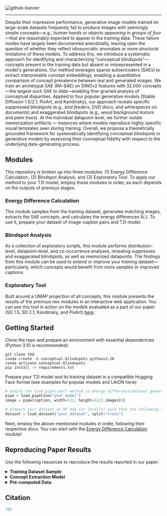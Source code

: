<img alt="github-banner" src="https://github.com/user-attachments/assets/18caff40-e7be-41cd-a101-95fe7d307cdf" />

---

Despite their impressive performance, generative image models trained on large-scale datasets frequently fail to produce images with seemingly simple concepts—e.g., *human hands* or *objects appearing in groups of four*—that are reasonably expected to appear in the training data.  These failure modes have largely been documented anecdotally, leaving open the question of whether they reflect idiosyncratic anomalies or more structural limitations of these models.  To address this, we introduce a systematic approach for identifying and characterizing "conceptual blindspots"—concepts present in the training data but absent or misrepresented in a model's generations.  Our method leverages sparse autoencoders (SAEs) to extract interpretable concept embeddings, enabling a quantitative comparison of concept prevalence between real and generated images.  We train an archetypal SAE (RA-SAE) on DINOv2 features with 32,000 concepts—the largest such SAE to date—enabling fine-grained analysis of conceptual disparities.  Applied to four popular generative models (Stable Diffusion 1.5/2.1, PixArt, and Kandinsky), our approach reveals specific suppressed blindspots (e.g., *bird feeders*, *DVD discs*, and *whitespaces on documents*) and exaggerated blindspots (e.g., *wood background texture* and *palm trees*).  At the individual datapoint level, we further isolate memorization artifacts — instances where models reproduce highly specific visual templates seen during training.  Overall, we propose a theoretically grounded framework for systematically identifying conceptual blindspots in generative models by assessing their conceptual fidelity with respect to the underlying data-generating process.


## Modules

This repository is broken up into three modules: (1) Energy Difference Calculation, (2) Blindspot Analysis, and (3) Exploratory Tool. To apply our method to your T2I model, employ these modules in order, as each depends on the outputs of previous stages.

### Energy Difference Calculation

This module samples from the training dataset, generates matching images, extracts the SAE concepts, and calculates the energy differences δ(.). To use it, prepare your dataset of image-caption pairs and T2I model. 

### Blindspot Analysis

As a collection of exploratory scripts, this module performs distribution-level, datapoint-level, and co-occurrence analyses, revealing suppresses and exaggerated blindspots, as well as memorized datapoints. The findings from this module can be used to extend or improve your training dataset—particularly, which concepts would benefit from more samples or improved captions.

### Exploratory Tool

Built around a UMAP projection of all concepts, this module presents the results of the previous two modules in an interactive web application. You can see this tool in action on the models evaluated as a part of our paper (SD 1.5, SD 2.1, Kandinsky, and PixArt) [here](https://sae-diff.github.io/).

## Getting Started

Clone the repo and prepare an environment with essential dependencies (Python 3.10 is recommended):

```shell
git clone tbd
conda create -n conceptual-blindspots python=3.10 
conda activate conceptual-blindspots
pip install -r requirements.txt
```

Prepare your T2I model and its training dataset in a compatible Hugging Face format (see examples for popular models and LAION here):

```python
# modify the load_pipeline() method in energy_difference/dataset_generation.py to support a HF-style T2I pipeline like so:
pipe = load_pipeline("your_model")
image = pipe(caption, width=512, height=512).images[0]

# prepare your dataset on HF hub (or locally) such that the following snippet from energy_difference/dataset_sampling.py loads a tabular dataset with 'url' and 'caption' columns
dataset = load_dataset("your_dataset", split="train")
```

Next, employ the above-mentioned modules in order, following their respective docs. You can start with the [Energy Difference Calculation](energy_difference/) module!

## Reproducing Paper Results

Use the following resources to reproduce the results reported in our paper:

<details>
<summary><b>Training Dataset Sample</b></summary>

> 10K Subset of LAION-5B
> 
> [↓ Download]()

</details>

<details>
<summary><b>Concept Extraction Model</b></summary>

> Custom-trained **RA-SAE-DINOv2-32k**, the largest model of its kind
> 
> [→ See on Hugging Face]()

</details>

<details>
<summary><b>Pre-computed Data</b></summary>

>
>| Model                     | Images         | Energy Difference | Web Data        |
>|--------------------------|----------------|-------------------|-----------------|
>| Stable Diffusion 1.5     | [↓ Download]() | [↓ Download]()    | [↓ Download]()  |
>| Stable Diffusion 1.5 DPO | [↓ Download]() | [↓ Download]()    | [↓ Download]()  |
>| Stable Diffusion 2.1     | [↓ Download]() | [↓ Download]()    | [↓ Download]()  |
>| Kandinsky                | [↓ Download]() | [↓ Download]()    | [↓ Download]()  |
>| Pixart                   | [↓ Download]() | [↓ Download]()    | [↓ Download]()  |
>

</details>

## Citation

```bibtex
TBD
```
